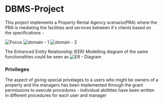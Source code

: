 # DBMS-Project

This project implements a Property Rental Agency scenario(PRA) where the PRA is mediating the facilities and services between it's clients based on the specifications -


![Focus](https://github.com/f20212948/DBMS-Project/assets/98337027/6fe00a4d-e465-470d-8c04-50f9333c9f9c)
![domain - 1](https://github.com/f20212948/DBMS-Project/assets/98337027/be574e21-7eb6-49b3-af07-fcf8b2ec3b84)
![domain - 2](https://github.com/f20212948/DBMS-Project/assets/98337027/5bb90a99-ec76-45e5-b66f-7f9bed82dad9)

The Enhanced Entity Relationship (EER) Modelling diagram of the same functionalities could be seen as 
![ER - Diagram](https://github.com/f20212948/DBMS-Project/assets/98337027/e1b900cc-ada3-45a5-a8eb-43f7b6d7f53d)

### Privileges
The aspect of giving special privelages to a users who might be owners of a property and the managers has been implemented through the grant permissions to execute procedures - individual abilitites have been written in different procedures for each user and manager



